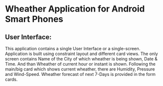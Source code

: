 # Wheather Application for Android Smart Phones
## User Interface:
  This application contains a single User Interface or a single-screen. Application is built using constraint layout and different card views. The only screen contains Name of the City of which wheather is being shown,
  Date & Time. And than Wheather of current hour or instant is shown. Following the main/big card which shows current wheather, there are Humidity, Pressure and Wind-Speed. Wheather forecast of next 7-Days is provided in the form cards.

